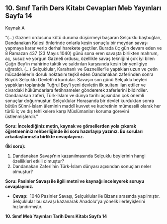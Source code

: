 ## 10. Sınıf Tarih Ders Kitabı Cevapları Meb Yayınları Sayfa 14

Kaynak A

“(…) Gazneli ordusunu kötü duruma düşürmeyi başaran Selçuklu başbuğları, Dandanakan Kalesi önlerinde onlarla kesin sonuçlu bir meydan savaşı yapmaya karar verip derhal harekete geçtiler. Burada üç gün devam eden ve 8 Ramazan 437 (23 Mayıs 1040) günü sona eren savaşta birlikten mahrum, aç, susuz ve yorgun Gazneli ordusu, özellikle savaş tekniğini çok iyi bilen Çağrı Bey’in mahirine taktik ve saldırıları karşısında kesin bir yenilgiye uğratıldı. (…) Selçuklular, Karahanlı ve Gazneliler’le yaptıkları uzun ve çetin mücadelelerin doruk noktasını teşkil eden Oandanakan zaferinden sonra Büyük Selçuklu Oevleti’ni kurdular. Savaşın son günü Selçuklu beyleri yaptıkları toplantıda Tuğrul Bey’i yeni devletin ilk sultanı ilan ettiler ve civardaki hükümdarlara fetihnameler göndererek zaferlerini bildirdiler. Oandanakan zaferi, Türk-İslam ve dünya tarihi açısından çok önemli sonuçlar doğurmuştur. Selçuklular Horasanda bir devlet kurduktan sonra bütün Sünni-İslam âleminin maddî kuvvet ve kudretinin mümessili olarak her türlü iç ve dış tehlikelere karşı Müslümanları koruma görevini üstlenmişlerdir.”

**Soru: İncelediğiniz metin, kaynak ve görsellerden yola çıkarak öğretmeniniz rehberliğinde iki soru hazırlayıp yazınız. Bu soruları arkadaşlarınızla birlikte cevaplayınız.**

**(İki soru):**

1. Dandanakan Savaşı’nın kazanılmasında Selçuklu beylerinin hangi özellikleri etkili olmuştur?
2. Dandanakan Zaferi’nin Türk-İslam dünyası açısından sonuçları neler olmuştur?

**Soru: Pasinler Savaşı ile ilgili metni ve kaynağı inceleyerek soruyu cevaplayınız.**

* **Cevap**:  1048 Pasinler Savaşı, Selçuklular ile Bizans arasında yapılmıştır. Selçuklular bu savaşı kazanarak Anadolu’ya yönelik ilerleyişlerini hızlandırmıştır.

**10. Sınıf Meb Yayınları Tarih Ders Kitabı Sayfa 14**